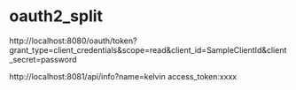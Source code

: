 # oauth2_split

http://localhost:8080/oauth/token?grant_type=client_credentials&scope=read&client_id=SampleClientId&client_secret=password

http://localhost:8081/api/info?name=kelvin
access_token:xxxx
